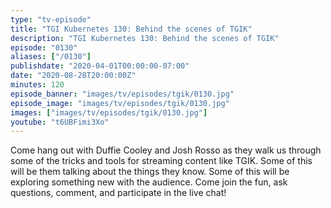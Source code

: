 ```yaml
---
type: "tv-episode"
title: "TGI Kubernetes 130: Behind the scenes of TGIK"
description: "TGI Kubernetes 130: Behind the scenes of TGIK"
episode: "0130"
aliases: ["/0130"]
publishdate: "2020-04-01T00:00:00-07:00"
date: "2020-08-28T20:00:00Z"
minutes: 120
episode_banner: "images/tv/episodes/tgik/0130.jpg"
episode_image: "images/tv/episodes/tgik/0130.jpg"
images: ["images/tv/episodes/tgik/0130.jpg"]
youtube: "t6UBFimi3Xo"
---
```


Come hang out with Duffie Cooley and Josh Rosso as they walk us through some of the tricks and tools for streaming content like TGIK. Some of this will be them talking about the things they know. Some of this will be exploring something new with the audience. Come join the fun, ask questions, comment, and participate in the live chat!